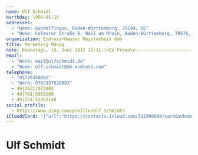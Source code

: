 ```yaml
---
name: Ulf Schmidt
birthday: 1980-01-15
addresses:
  - "Home: Gundelfingen, Baden-Württemberg, 79194, DE"
  - "Home: Colmarer Straße 6, Weil am Rhein, Baden-Württemberg, 79576, DE"
organization: Endress+Hauser Messtechnik Gmb
title: Marketing Manag
note: Dienstag\, 19. Juni 2012 20:11:\nEx Promo\n------------------------------------------------------------------\nEx Promo
email:
  - "Work: mail@ulfschmidt.de"
  - "Home: ulf.schmidt@de.endress.com"
telephone:
  - "01726350082"
  - "Work: 0762197520903"
  - 49|7621|975903
  - 49|761|5950280
  - 49|151|52767148
social profile:
  - https://www.xing.com/profile/Ulf_Schmidt5
iCloudVCard: '{"url":"https://contacts.icloud.com/311500889/carddavhome/card/YjA3MWI5MTEtYTA2ZC00YWQ3LThhZTctZDRkODY4ZjczNTk1.vcf","etag":"\"kmfhea5c\"","data":"BEGIN:VCARD\r\nVERSION:3.0\r\nFN:\r\nN:Schmidt;Ulf;;;\r\nUID:b071b911-a06d-4ad7-8ae7-d4d868f73595\r\nBDAY;VALUE=date:1980-01-15\r\nADR;TYPE=HOME:;;;Gundelfingen;Baden-Württemberg;79194;DE;\r\nADR;TYPE=HOME:;;Colmarer Straße 6;Weil am Rhein;Baden-Württemberg;79576;DE;\r\nWP1.X-ABLABEL:Home\r\nWP2.X-ABLABEL:Work\r\nWP3.X-ABLABEL:Home\r\nWP4.X-ABLABEL:Work\r\nWP5.X-ABLABEL:Home\r\nitem0.X-ABLABEL:xing\r\nPRODID:ez-vcard 0.9.13-fc\r\nREV:2025-04-03T22:06:11Z\r\nORG:Endress+Hauser Messtechnik Gmb;\r\nTITLE:Marketing Manag\r\nNOTE:Dienstag\\, 19. Juni 2012 20:11:\\nEx Promo\\n---------------------------\r\n ---------------------------------------\\nEx Promo\r\nEMAIL;TYPE=WORK:mail@ulfschmidt.de\r\nEMAIL;TYPE=HOME:ulf.schmidt@de.endress.com\r\nPHOTO;VALUE=uri:https://gateway.icloud.com/contacts/311500889/ck/card/a8814\r\n 4211cd6b5c430a4bbbb15d59c22\r\nTEL;TYPE=CELL:01726350082\r\nTEL;TYPE=WORK:0762197520903\r\nTEL:49|7621|975903\r\nTEL:49|761|5950280\r\nTEL:49|151|52767148\r\nitem0.X-SOCIALPROFILE;X-USER=Ulf_Schmidt5:https://www.xing.com/profile/Ulf_\r\n Schmidt5\r\nEND:VCARD"}'
---
```

# Ulf Schmidt
